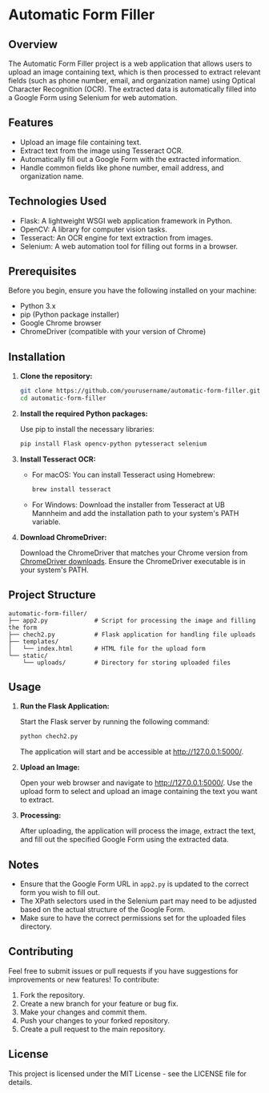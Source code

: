 # Automatic Form Filler

## Overview

The Automatic Form Filler project is a web application that allows users to upload an image containing text, which is then processed to extract relevant fields (such as phone number, email, and organization name) using Optical Character Recognition (OCR). The extracted data is automatically filled into a Google Form using Selenium for web automation.

## Features

- Upload an image file containing text.
- Extract text from the image using Tesseract OCR.
- Automatically fill out a Google Form with the extracted information.
- Handle common fields like phone number, email address, and organization name.

## Technologies Used

- Flask: A lightweight WSGI web application framework in Python.
- OpenCV: A library for computer vision tasks.
- Tesseract: An OCR engine for text extraction from images.
- Selenium: A web automation tool for filling out forms in a browser.

## Prerequisites

Before you begin, ensure you have the following installed on your machine:

- Python 3.x
- pip (Python package installer)
- Google Chrome browser
- ChromeDriver (compatible with your version of Chrome)

## Installation

1. **Clone the repository:**

   ```bash
   git clone https://github.com/yourusername/automatic-form-filler.git
   cd automatic-form-filler
   ```

2. **Install the required Python packages:**

   Use pip to install the necessary libraries:

   ```bash
   pip install Flask opencv-python pytesseract selenium
   ```

3. **Install Tesseract OCR:**

   - For macOS: You can install Tesseract using Homebrew:

     ```bash
     brew install tesseract
     ```

   - For Windows: Download the installer from Tesseract at UB Mannheim and add the installation path to your system's PATH variable.

4. **Download ChromeDriver:**

   Download the ChromeDriver that matches your Chrome version from [ChromeDriver downloads](https://sites.google.com/a/chromium.org/chromedriver/).
   Ensure the ChromeDriver executable is in your system's PATH.

## Project Structure

```plaintext
automatic-form-filler/
├── app2.py             # Script for processing the image and filling the form
├── chech2.py           # Flask application for handling file uploads
├── templates/
│   └── index.html      # HTML file for the upload form
└── static/
    └── uploads/        # Directory for storing uploaded files
```

## Usage

1. **Run the Flask Application:**

   Start the Flask server by running the following command:

   ```bash
   python chech2.py
   ```

   The application will start and be accessible at http://127.0.0.1:5000/.

2. **Upload an Image:**

   Open your web browser and navigate to http://127.0.0.1:5000/.
   Use the upload form to select and upload an image containing the text you want to extract.

3. **Processing:**

   After uploading, the application will process the image, extract the text, and fill out the specified Google Form using the extracted data.

## Notes

- Ensure that the Google Form URL in `app2.py` is updated to the correct form you wish to fill out.
- The XPath selectors used in the Selenium part may need to be adjusted based on the actual structure of the Google Form.
- Make sure to have the correct permissions set for the uploaded files directory.

## Contributing

Feel free to submit issues or pull requests if you have suggestions for improvements or new features! To contribute:

1. Fork the repository.
2. Create a new branch for your feature or bug fix.
3. Make your changes and commit them.
4. Push your changes to your forked repository.
5. Create a pull request to the main repository.

## License

This project is licensed under the MIT License - see the LICENSE file for details.
```
